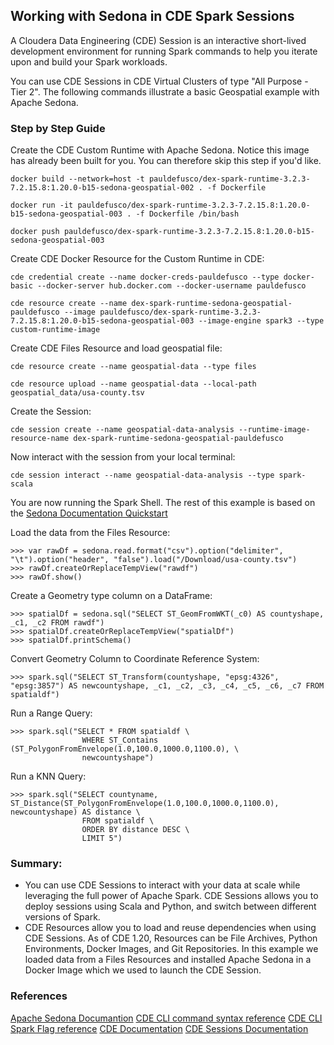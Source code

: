 ## Working with Sedona in CDE Spark Sessions

A Cloudera Data Engineering (CDE) Session is an interactive short-lived development environment for running Spark commands to help you iterate upon and build your Spark workloads.

You can use CDE Sessions in CDE Virtual Clusters of type "All Purpose - Tier 2". The following commands illustrate a basic Geospatial example with Apache Sedona.

### Step by Step Guide

Create the CDE Custom Runtime with Apache Sedona. Notice this image has already been built for you. You can therefore skip this step if you'd like.

```
docker build --network=host -t pauldefusco/dex-spark-runtime-3.2.3-7.2.15.8:1.20.0-b15-sedona-geospatial-002 . -f Dockerfile

docker run -it pauldefusco/dex-spark-runtime-3.2.3-7.2.15.8:1.20.0-b15-sedona-geospatial-003 . -f Dockerfile /bin/bash

docker push pauldefusco/dex-spark-runtime-3.2.3-7.2.15.8:1.20.0-b15-sedona-geospatial-003
```

Create CDE Docker Resource for the Custom Runtime in CDE:

```
cde credential create --name docker-creds-pauldefusco --type docker-basic --docker-server hub.docker.com --docker-username pauldefusco

cde resource create --name dex-spark-runtime-sedona-geospatial-pauldefusco --image pauldefusco/dex-spark-runtime-3.2.3-7.2.15.8:1.20.0-b15-sedona-geospatial-003 --image-engine spark3 --type custom-runtime-image
```

Create CDE Files Resource and load geospatial file:

```
cde resource create --name geospatial-data --type files

cde resource upload --name geospatial-data --local-path geospatial_data/usa-county.tsv
```

Create the Session:

```
cde session create --name geospatial-data-analysis --runtime-image-resource-name dex-spark-runtime-sedona-geospatial-pauldefusco
```

Now interact with the session from your local terminal:

```
cde session interact --name geospatial-data-analysis --type spark-scala
```

You are now running the Spark Shell. The rest of this example is based on the [Sedona Documentation Quickstart](https://sedona.apache.org/1.5.1/tutorial/sql/)

Load the data from the Files Resource:

```
>>> var rawDf = sedona.read.format("csv").option("delimiter", "\t").option("header", "false").load("/Download/usa-county.tsv")
>>> rawDf.createOrReplaceTempView("rawdf")
>>> rawDf.show()
```

Create a Geometry type column on a DataFrame:

```
>>> spatialDf = sedona.sql("SELECT ST_GeomFromWKT(_c0) AS countyshape, _c1, _c2 FROM rawdf")
>>> spatialDf.createOrReplaceTempView("spatialDf")
>>> spatialDf.printSchema()
```

Convert Geometry Column to Coordinate Reference System:

```
>>> spark.sql("SELECT ST_Transform(countyshape, "epsg:4326", "epsg:3857") AS newcountyshape, _c1, _c2, _c3, _c4, _c5, _c6, _c7 FROM spatialdf")
```

Run a Range Query:

```
>>> spark.sql("SELECT * FROM spatialdf \
                WHERE ST_Contains (ST_PolygonFromEnvelope(1.0,100.0,1000.0,1100.0), \
                newcountyshape")
```

Run a KNN Query:

```
>>> spark.sql("SELECT countyname, ST_Distance(ST_PolygonFromEnvelope(1.0,100.0,1000.0,1100.0), newcountyshape) AS distance \
                FROM spatialdf \
                ORDER BY distance DESC \
                LIMIT 5")
```

### Summary:

* You can use CDE Sessions to interact with your data at scale while leveraging the full power of Apache Spark. CDE Sessions allows you to deploy sessions using Scala and Python, and switch between different versions of Spark.
* CDE Resources allow you to load and reuse dependencies when using CDE Sessions. As of CDE 1.20, Resources can be File Archives, Python Environments, Docker Images, and Git Repositories. In this example we loaded data from a Files Resources and installed Apache Sedona in a Docker Image which we used to launch the CDE Session.

### References

[Apache Sedona Documantion](https://sedona.apache.org/1.5.1/)
[CDE CLI command syntax reference](https://docs.cloudera.com/data-engineering/cloud/cli-access/topics/cde-cli-reference.html)
[CDE CLI Spark Flag reference](https://docs.cloudera.com/data-engineering/cloud/cli-access/topics/cde-cli-spark-flag-reference.html)
[CDE Documentation](https://docs.cloudera.com/data-engineering/cloud/overview/topics/cde-service-overview.html)
[CDE Sessions Documentation](https://docs.cloudera.com/data-engineering/cloud/sessions/topics/cde-create-sessions.html)
